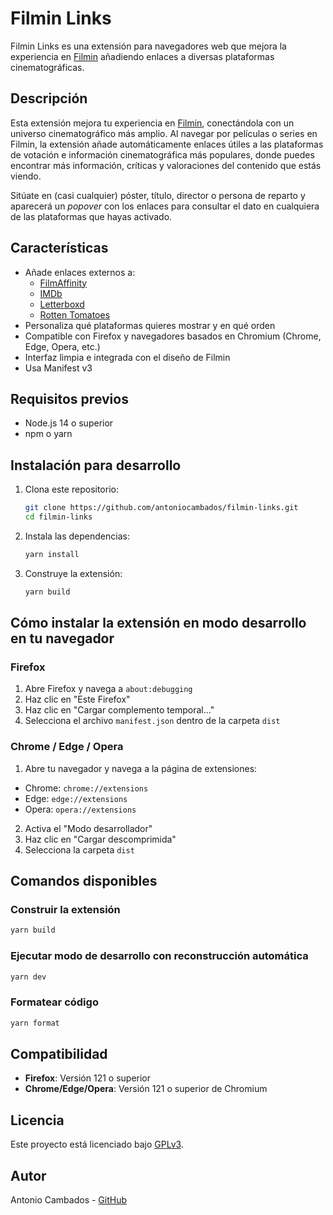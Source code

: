 # Filmin Links

Filmin Links es una extensión para navegadores web que mejora la experiencia en 
[Filmin](https://www.filmin.es) añadiendo enlaces a diversas plataformas
cinematográficas.

## Descripción

Esta extensión mejora tu experiencia en [Filmin](https://www.filmin.es),
conectándola con un universo cinematográfico más amplio. Al navegar por 
películas o series en Filmin, la extensión añade automáticamente enlaces útiles
a las plataformas de votación e información cinematográfica más populares, donde
puedes encontrar más información, críticas y valoraciones del contenido que 
estás viendo.

Sitúate en (casi cualquier) póster, título, director o persona de reparto y
aparecerá un _popover_ con los enlaces para consultar el dato en cualquiera de 
las plataformas que hayas activado.

## Características

- Añade enlaces externos a:
  - [FilmAffinity](https://www.filmaffinity.com/)
  - [IMDb](https://www.imdb.com/)
  - [Letterboxd](https://letterboxd.com/)
  - [Rotten Tomatoes](https://www.rottentomatoes.com/)
- Personaliza qué plataformas quieres mostrar y en qué orden
- Compatible con Firefox y navegadores basados en Chromium (Chrome, Edge, Opera, etc.)
- Interfaz limpia e integrada con el diseño de Filmin
- Usa Manifest v3

## Requisitos previos

- Node.js 14 o superior
- npm o yarn

## Instalación para desarrollo

1. Clona este repositorio:
   ```bash
   git clone https://github.com/antoniocambados/filmin-links.git
   cd filmin-links
   ```

2. Instala las dependencias:
   ```bash
   yarn install
   ```

3. Construye la extensión:
   ```bash
   yarn build
   ```

## Cómo instalar la extensión en modo desarrollo en tu navegador

### Firefox

1. Abre Firefox y navega a `about:debugging`
2. Haz clic en "Este Firefox"
3. Haz clic en "Cargar complemento temporal..."
4. Selecciona el archivo `manifest.json` dentro de la carpeta `dist`

### Chrome / Edge / Opera

1. Abre tu navegador y navega a la página de extensiones:
  - Chrome: `chrome://extensions`
  - Edge: `edge://extensions`
  - Opera: `opera://extensions`
2. Activa el "Modo desarrollador"
3. Haz clic en "Cargar descomprimida"
4. Selecciona la carpeta `dist`

## Comandos disponibles

### Construir la extensión
   ```bash
   yarn build
   ```

### Ejecutar modo de desarrollo con reconstrucción automática
   ```bash
   yarn dev
   ```

### Formatear código
   ```bash
   yarn format
   ```

## Compatibilidad

- **Firefox**: Versión 121 o superior
- **Chrome/Edge/Opera**: Versión 121 o superior de Chromium

## Licencia

Este proyecto está licenciado bajo [GPLv3](./LICENSE.txt).

## Autor

Antonio Cambados - [GitHub](https://github.com/antoniocambados)

